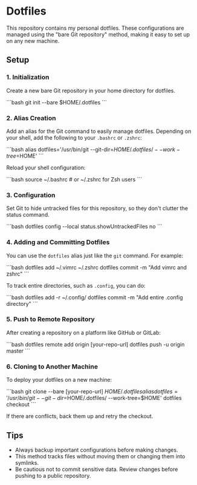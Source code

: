 
# Dotfiles

This repository contains my personal dotfiles. These configurations are managed using the "bare Git repository" method, making it easy to set up on any new machine.

## Setup

### 1. Initialization

Create a new bare Git repository in your home directory for dotfiles.

\```bash
git init --bare $HOME/.dotfiles
\```

### 2. Alias Creation

Add an alias for the Git command to easily manage dotfiles. Depending on your shell, add the following to your `.bashrc` or `.zshrc`:

\```bash
alias dotfiles='/usr/bin/git --git-dir=$HOME/.dotfiles/ --work-tree=$HOME'
\```

Reload your shell configuration:

\```bash
source ~/.bashrc   # or ~/.zshrc for Zsh users
\```

### 3. Configuration

Set Git to hide untracked files for this repository, so they don't clutter the status command.

\```bash
dotfiles config --local status.showUntrackedFiles no
\```

### 4. Adding and Committing Dotfiles

You can use the `dotfiles` alias just like the `git` command. For example:

\```bash
dotfiles add ~/.vimrc ~/.zshrc
dotfiles commit -m "Add vimrc and zshrc"
\```

To track entire directories, such as `.config`, you can do:

\```bash
dotfiles add -r ~/.config/
dotfiles commit -m "Add entire .config directory"
\```

### 5. Push to Remote Repository

After creating a repository on a platform like GitHub or GitLab:

\```bash
dotfiles remote add origin [your-repo-url]
dotfiles push -u origin master
\```

### 6. Cloning to Another Machine

To deploy your dotfiles on a new machine:

\```bash
git clone --bare [your-repo-url] $HOME/.dotfiles
alias dotfiles='/usr/bin/git --git-dir=$HOME/.dotfiles/ --work-tree=$HOME'
dotfiles checkout
\```

If there are conflicts, back them up and retry the checkout.

## Tips

- Always backup important configurations before making changes.
- This method tracks files without moving them or changing them into symlinks.
- Be cautious not to commit sensitive data. Review changes before pushing to a public repository.
